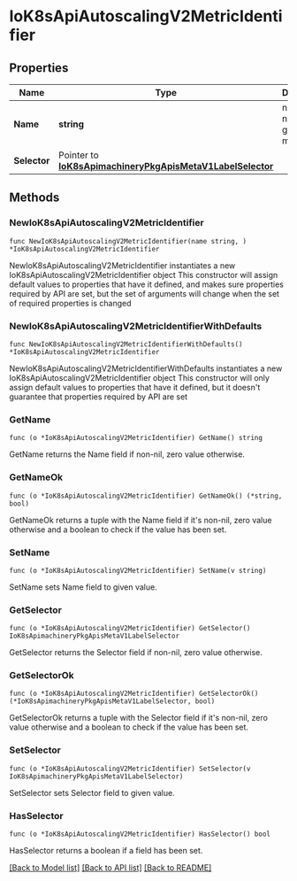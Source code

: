 # IoK8sApiAutoscalingV2MetricIdentifier

## Properties

Name | Type | Description | Notes
------------ | ------------- | ------------- | -------------
**Name** | **string** | name is the name of the given metric | 
**Selector** | Pointer to [**IoK8sApimachineryPkgApisMetaV1LabelSelector**](IoK8sApimachineryPkgApisMetaV1LabelSelector.md) |  | [optional] 

## Methods

### NewIoK8sApiAutoscalingV2MetricIdentifier

`func NewIoK8sApiAutoscalingV2MetricIdentifier(name string, ) *IoK8sApiAutoscalingV2MetricIdentifier`

NewIoK8sApiAutoscalingV2MetricIdentifier instantiates a new IoK8sApiAutoscalingV2MetricIdentifier object
This constructor will assign default values to properties that have it defined,
and makes sure properties required by API are set, but the set of arguments
will change when the set of required properties is changed

### NewIoK8sApiAutoscalingV2MetricIdentifierWithDefaults

`func NewIoK8sApiAutoscalingV2MetricIdentifierWithDefaults() *IoK8sApiAutoscalingV2MetricIdentifier`

NewIoK8sApiAutoscalingV2MetricIdentifierWithDefaults instantiates a new IoK8sApiAutoscalingV2MetricIdentifier object
This constructor will only assign default values to properties that have it defined,
but it doesn't guarantee that properties required by API are set

### GetName

`func (o *IoK8sApiAutoscalingV2MetricIdentifier) GetName() string`

GetName returns the Name field if non-nil, zero value otherwise.

### GetNameOk

`func (o *IoK8sApiAutoscalingV2MetricIdentifier) GetNameOk() (*string, bool)`

GetNameOk returns a tuple with the Name field if it's non-nil, zero value otherwise
and a boolean to check if the value has been set.

### SetName

`func (o *IoK8sApiAutoscalingV2MetricIdentifier) SetName(v string)`

SetName sets Name field to given value.


### GetSelector

`func (o *IoK8sApiAutoscalingV2MetricIdentifier) GetSelector() IoK8sApimachineryPkgApisMetaV1LabelSelector`

GetSelector returns the Selector field if non-nil, zero value otherwise.

### GetSelectorOk

`func (o *IoK8sApiAutoscalingV2MetricIdentifier) GetSelectorOk() (*IoK8sApimachineryPkgApisMetaV1LabelSelector, bool)`

GetSelectorOk returns a tuple with the Selector field if it's non-nil, zero value otherwise
and a boolean to check if the value has been set.

### SetSelector

`func (o *IoK8sApiAutoscalingV2MetricIdentifier) SetSelector(v IoK8sApimachineryPkgApisMetaV1LabelSelector)`

SetSelector sets Selector field to given value.

### HasSelector

`func (o *IoK8sApiAutoscalingV2MetricIdentifier) HasSelector() bool`

HasSelector returns a boolean if a field has been set.


[[Back to Model list]](../README.md#documentation-for-models) [[Back to API list]](../README.md#documentation-for-api-endpoints) [[Back to README]](../README.md)


